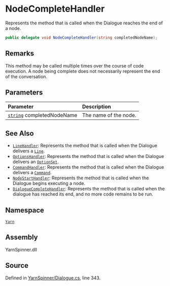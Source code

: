 # NodeCompleteHandler

Represents the method that is called when the Dialogue reaches the end of a node.

```csharp
public delegate void NodeCompleteHandler(string completedNodeName);
```

## Remarks

This method may be called multiple times over the course of code execution. A node being complete does not necessarily represent the end of the conversation.

## Parameters

| Parameter | Description |
| :--- | :--- |
| [`string`](https://docs.microsoft.com/dotnet/api/System.String) completedNodeName | The name of the node. |

## See Also

* [`LineHandler`](linehandler.md): Represents the method that is called when the Dialogue delivers a [`Line`](line/).
* [`OptionsHandler`](optionshandler.md): Represents the method that is called when the Dialogue delivers an [`OptionSet`](optionset/).
* [`CommandHandler`](commandhandler.md): Represents the method that is called when the Dialogue delivers a [`Command`](command/).
* [`NodeStartHandler`](nodestarthandler.md): Represents the method that is called when the Dialogue begins executing a node.
* [`DialogueCompleteHandler`](dialoguecompletehandler.md): Represents the method that is called when the dialogue has reached its end, and no more code remains to be run.

## Namespace

[`Yarn`](./)

## Assembly

YarnSpinner.dll

## Source

Defined in [YarnSpinner/Dialogue.cs](https://github.com/YarnSpinnerTool/YarnSpinner//blob/develop/YarnSpinner/Dialogue.cs#L343), line 343.

